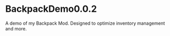 # BackpackDemo0.0.2

A demo of my Backpack Mod. Designed to optimize inventory management and more.
